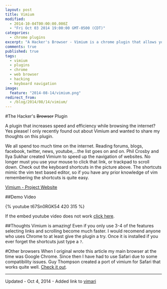 ```yaml
---
layout: post
title: Vimium
modified: 
  - 2014-10-04T00:00:00.000Z
  - "Fri Oct 03 2014 19:00:00 GMT-0500 (CDT)"
categories: 
  - chrome plugins
excerpt: "A Hacker's Browser - Vimium is a chrome plugin that allows you to navigate the web using your keyboard."
comments: true
published: true
tags: 
  - vimium
  - plugins
  - chrome
  - web browser
  - hacking
  - keyboard navigation
image: 
  feature: "2014-08-14/vimium.png"
redirect_from: 
  - /blog/2014/08/14/vimium/
---
```


#The Hacker's <s>Browser</s> Plugin

A plugin that increases speed and efficiency while browsing the internet? Yes please! I only recently found out about Vimium and wanted to share my thoughts on this plugin. 

We all spend too much time on the internet. Reading forums, blogs, facebook, twitter, news, youtube,...the list goes on and on. Phil Crosby and Ilya Sukhar created Vimium to speed up the navigation of websites. No longer must you use your mouse to click that link, or trackpad to scroll down. Check out the keyboard shortcuts in the picture above. The shortcuts mimic the vim text based editor, so if you have any prior knowledge of vim remembering the shortcuts is quite easy.



[Vimium - Project Website](http://vimium.github.io/)



##Demo Video

{% youtube t67Sn0RGK54 420 315 %}

If the embed youtube video does not work [click here](https://www.youtube.com/watch?v=t67Sn0RGK54).


##Thoughts
Vimium is amazing! Even if you only use 3-4 of the features selecting links and scrolling become much faster. I would recomend anyone who uses Chrome to at least give the plugin a try. Once it is installed if you ever forget the shortcuts just type a ``?``.

#Other browsers 
When I original wrote this article my main browser at the time was Google Chrome. Since then I have had to use Safari due to some compatibility issues. Guy Thompson created a port of vimium for Safari that works quite well. [Check it out](https://github.com/guyht/vimari).

---

Updated - Oct 4, 2014 - Added link to [vimari](https://github.com/guyht/vimari)